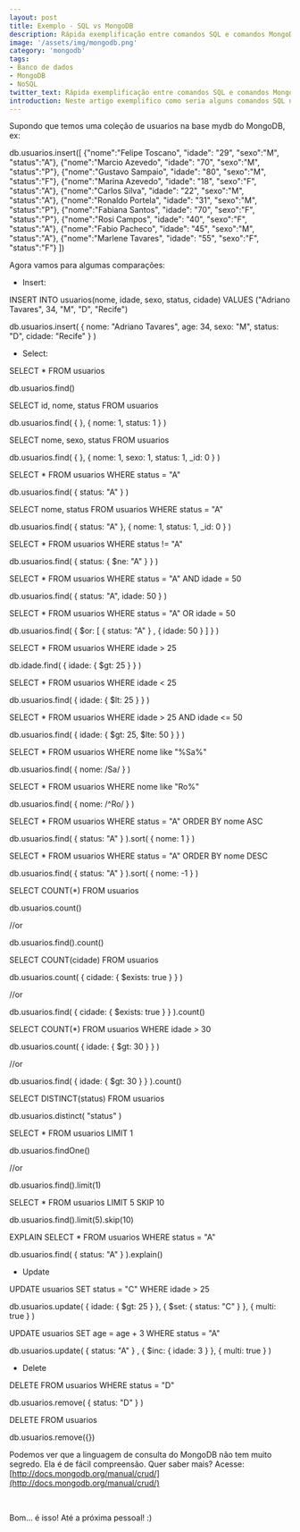 ```yaml
---
layout: post
title: Exemplo - SQL vs MongoDB
description: Rápida exemplificação entre comandos SQL e comandos MongoDB.
image: '/assets/img/mongodb.png'
category: 'mongodb'
tags:
- Banco de dados
- MongoDB
- NoSQL
twitter_text: Rápida exemplificação entre comandos SQL e comandos MongoDB. 
introduction: Neste artigo exemplifico como seria alguns comandos SQL na linguagem de consulta do MongoDB
---
```

Supondo que temos uma coleção de usuarios na base mydb do MongoDB, ex:

db.usuarios.insert([
    {"nome":"Felipe Toscano", "idade": "29", "sexo":"M", "status":"A"},
    {"nome":"Marcio Azevedo", "idade": "70", "sexo":"M", "status":"P"},
    {"nome":"Gustavo Sampaio", "idade": "80", "sexo":"M", "status":"F"},
    {"nome":"Marina Azevedo", "idade": "18", "sexo":"F", "status":"A"},
    {"nome":"Carlos Silva", "idade": "22", "sexo":"M", "status":"A"},
    {"nome":"Ronaldo Portela", "idade": "31", "sexo":"M", "status":"P"},
    {"nome":"Fabiana Santos", "idade": "70", "sexo":"F", "status":"P"},
    {"nome":"Rosi Campos", "idade": "40", "sexo":"F", "status":"A"},
    {"nome":"Fabio Pacheco", "idade": "45", "sexo":"M", "status":"A"},
    {"nome":"Marlene Tavares", "idade": "55", "sexo":"F", "status":"F"}
])

Agora vamos para algumas comparações:

- Insert:

INSERT INTO usuarios(nome, idade, sexo, status, cidade)
VALUES ("Adriano Tavares", 34, "M", "D", "Recife")

db.usuarios.insert(
   { nome: "Adriano Tavares", age: 34, sexo: "M", status: "D", cidade: "Recife" }
)

- Select:

SELECT * FROM usuarios

db.usuarios.find()


SELECT id, nome, status FROM usuarios

db.usuarios.find(
    { },
    { nome: 1, status: 1 }
)
 

SELECT nome, sexo, status FROM usuarios

db.usuarios.find(
    { },
    { nome: 1, sexo: 1, status: 1, _id: 0 }
)
 

SELECT * FROM usuarios WHERE status = "A"

db.usuarios.find(
    { status: "A" }
)
 

SELECT nome, status FROM usuarios WHERE status = "A"

db.usuarios.find(
    { status: "A" },
    { nome: 1, status: 1, _id: 0 }
)
 

SELECT * FROM usuarios WHERE status != "A"

db.usuarios.find(
    { status: { $ne: "A" } }
)
 

SELECT * FROM usuarios WHERE status = "A" AND idade = 50

db.usuarios.find(
    { status: "A",
      idade: 50 }
)
 

SELECT * FROM usuarios WHERE status = "A" OR idade = 50

db.usuarios.find(
    { $or: [ { status: "A" } ,
             { idade: 50 } ] }
)
 

SELECT * FROM usuarios WHERE idade > 25

db.idade.find(
    { idade: { $gt: 25 } }
)
 

SELECT * FROM usuarios WHERE idade < 25

db.usuarios.find(
   { idade: { $lt: 25 } }
)
 

SELECT * FROM usuarios WHERE idade > 25 AND idade <= 50

db.usuarios.find(
   { idade: { $gt: 25, $lte: 50 } }
)
 

SELECT * FROM usuarios WHERE nome like "%Sa%"

db.usuarios.find( { nome: /Sa/ } )
 

SELECT * FROM usuarios WHERE nome like "Ro%"

db.usuarios.find( { nome: /^Ro/ } )
 

SELECT * FROM usuarios WHERE status = "A" ORDER BY nome ASC

db.usuarios.find( { status: "A" } ).sort( { nome: 1 } )
 

SELECT * FROM usuarios WHERE status = "A" ORDER BY nome DESC

db.usuarios.find( { status: "A" } ).sort( { nome: -1 } )
 

SELECT COUNT(*) FROM usuarios

db.usuarios.count()

//or

db.usuarios.find().count()
 

SELECT COUNT(cidade) FROM usuarios

db.usuarios.count( { cidade: { $exists: true } } )

//or

db.usuarios.find( { cidade: { $exists: true } } ).count()
 

SELECT COUNT(*) FROM usuarios WHERE idade > 30

db.usuarios.count( { idade: { $gt: 30 } } )

//or

db.usuarios.find( { idade: { $gt: 30 } } ).count()
 

SELECT DISTINCT(status) FROM usuarios

db.usuarios.distinct( "status" )
 

SELECT * FROM usuarios LIMIT 1

db.usuarios.findOne()

//or

db.usuarios.find().limit(1)
 

SELECT * FROM usuarios LIMIT 5 SKIP 10

db.usuarios.find().limit(5).skip(10)
 

EXPLAIN SELECT * FROM usuarios WHERE status = "A"

db.usuarios.find( { status: "A" } ).explain()
 

- Update

UPDATE usuarios SET status = "C" WHERE idade > 25

db.usuarios.update(
   { idade: { $gt: 25 } },
   { $set: { status: "C" } },
   { multi: true }
)
 

UPDATE usuarios SET age = age + 3 WHERE status = "A"

db.usuarios.update(
   { status: "A" } ,
   { $inc: { idade: 3 } },
   { multi: true }
)
 

- Delete

DELETE FROM usuarios WHERE status = "D"

db.usuarios.remove( { status: "D" } )
 

DELETE FROM usuarios

db.usuarios.remove({})
 

Podemos ver que a linguagem de consulta do MongoDB não tem muito segredo. Ela é de fácil compreensão. Quer saber mais? Acesse: 
[http://docs.mongodb.org/manual/crud/](http://docs.mongodb.org/manual/crud/)

 

Bom... é isso! Até a próxima pessoal! :)
